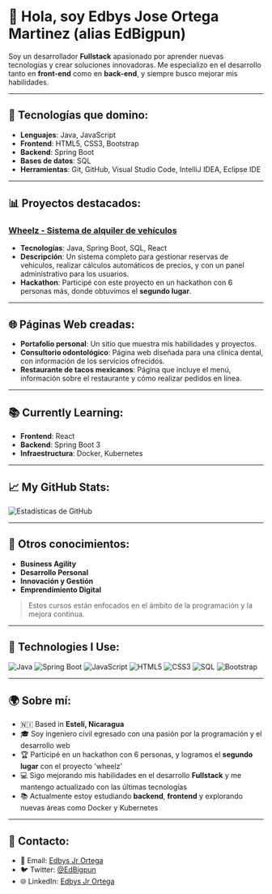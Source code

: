 # 👋 Hola, soy Edbys Jose Ortega Martinez (alias EdBigpun)

Soy un desarrollador **Fullstack** apasionado por aprender nuevas tecnologías y crear soluciones innovadoras. Me especializo en el desarrollo tanto en **front-end** como en **back-end**, y siempre busco mejorar mis habilidades.

---

## 🚀 Tecnologías que domino:
- **Lenguajes**: Java, JavaScript
- **Frontend**: HTML5, CSS3, Bootstrap
- **Backend**: Spring Boot
- **Bases de datos**: SQL
- **Herramientas**: Git, GitHub, Visual Studio Code, IntelliJ IDEA, Eclipse IDE

---

## 📊 Proyectos destacados:
### [Wheelz - Sistema de alquiler de vehículos](https://github.com/EdBigpun/wheelz)
- **Tecnologías**: Java, Spring Boot, SQL, React
- **Descripción**: Un sistema completo para gestionar reservas de vehículos, realizar cálculos automáticos de precios, y con un panel administrativo para los usuarios.
- **Hackathon**: Participé con este proyecto en un hackathon con 6 personas más, donde obtuvimos el **segundo lugar**.

---

## 🌐 Páginas Web creadas:
- **Portafolio personal**: Un sitio que muestra mis habilidades y proyectos.
- **Consultorio odontológico**: Página web diseñada para una clínica dental, con información de los servicios ofrecidos.
- **Restaurante de tacos mexicanos**: Página que incluye el menú, información sobre el restaurante y cómo realizar pedidos en línea.

---

## 📚 Currently Learning:
- **Frontend**: React
- **Backend**: Spring Boot 3
- **Infraestructura**: Docker, Kubernetes

---

## 📈 My GitHub Stats:
![Estadísticas de GitHub](https://github-readme-stats.vercel.app/api?username=EdBigpun&show_icons=true&theme=radical)

---

## 🧠 Otros conocimientos:
- **Business Agility**
- **Desarrollo Personal**
- **Innovación y Gestión**
- **Emprendimiento Digital**
> Estos cursos están enfocados en el ámbito de la programación y la mejora continua.

---

## 📛 Technologies I Use:
![Java](https://img.shields.io/badge/Java-007396?style=for-the-badge&logo=java&logoColor=white)
![Spring Boot](https://img.shields.io/badge/Spring%20Boot-6DB33F?style=for-the-badge&logo=spring-boot&logoColor=white)
![JavaScript](https://img.shields.io/badge/JavaScript-F7DF1E?style=for-the-badge&logo=javascript&logoColor=black)
![HTML5](https://img.shields.io/badge/HTML5-E34F26?style=for-the-badge&logo=html5&logoColor=white)
![CSS3](https://img.shields.io/badge/CSS3-1572B6?style=for-the-badge&logo=css3&logoColor=white)
![SQL](https://img.shields.io/badge/SQL-4479A1?style=for-the-badge&logo=mysql&logoColor=white)
![Bootstrap](https://img.shields.io/badge/Bootstrap-563D7C?style=for-the-badge&logo=bootstrap&logoColor=white)

---

## 🌍 Sobre mí:
- 🇳🇮 Based in **Estelí, Nicaragua**
- 🎓 Soy ingeniero civil egresado con una pasión por la programación y el desarrollo web
- 🏆 Participé en un hackathon con 6 personas, y logramos el **segundo lugar** con el proyecto 'wheelz'
- 💻 Sigo mejorando mis habilidades en el desarrollo **Fullstack** y me mantengo actualizado con las últimas tecnologías
- 📚 Actualmente estoy estudiando **backend**, **frontend**  y explorando nuevas áreas como Docker y Kubernetes

---

## 📧 Contacto:
- 📧 Email: [Edbys Jr Ortega](ing.edbortjr@gmail.com)
- 🐦 Twitter: [@EdBigpun](https://twitter.com)
- 🌐 LinkedIn: [Edbys Jr Ortega](https://www.linkedin.com/in/edbys-jr-ortega)



